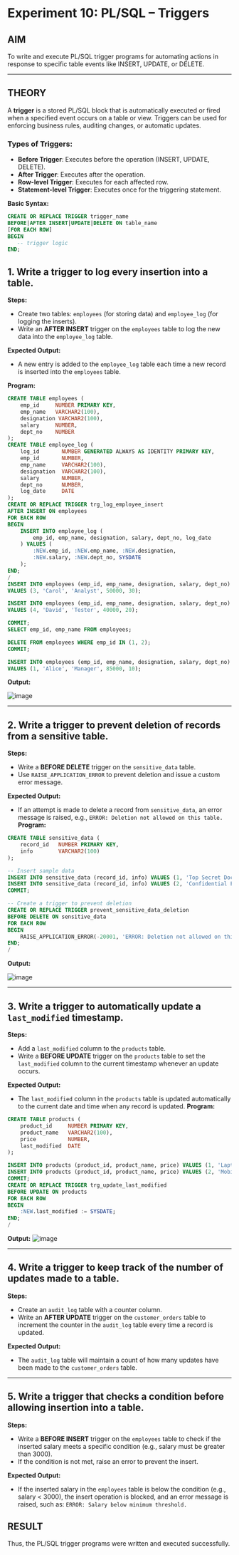 # Experiment 10: PL/SQL – Triggers

## AIM
To write and execute PL/SQL trigger programs for automating actions in response to specific table events like INSERT, UPDATE, or DELETE.

---

## THEORY

A **trigger** is a stored PL/SQL block that is automatically executed or fired when a specified event occurs on a table or view. Triggers can be used for enforcing business rules, auditing changes, or automatic updates.

### Types of Triggers:
- **Before Trigger**: Executes before the operation (INSERT, UPDATE, DELETE).
- **After Trigger**: Executes after the operation.
- **Row-level Trigger**: Executes for each affected row.
- **Statement-level Trigger**: Executes once for the triggering statement.

**Basic Syntax:**
```sql
CREATE OR REPLACE TRIGGER trigger_name
BEFORE|AFTER INSERT|UPDATE|DELETE ON table_name
[FOR EACH ROW]
BEGIN
   -- trigger logic
END;
```

## 1. Write a trigger to log every insertion into a table.
**Steps:**
- Create two tables: `employees` (for storing data) and `employee_log` (for logging the inserts).
- Write an **AFTER INSERT** trigger on the `employees` table to log the new data into the `employee_log` table.

**Expected Output:**
- A new entry is added to the `employee_log` table each time a new record is inserted into the `employees` table.

**Program:**
```sql
CREATE TABLE employees (
    emp_id     NUMBER PRIMARY KEY,
    emp_name   VARCHAR2(100),
    designation VARCHAR2(100),
    salary     NUMBER,
    dept_no    NUMBER
);
CREATE TABLE employee_log (
    log_id       NUMBER GENERATED ALWAYS AS IDENTITY PRIMARY KEY,
    emp_id       NUMBER,
    emp_name     VARCHAR2(100),
    designation  VARCHAR2(100),
    salary       NUMBER,
    dept_no      NUMBER,
    log_date     DATE
);
CREATE OR REPLACE TRIGGER trg_log_employee_insert
AFTER INSERT ON employees
FOR EACH ROW
BEGIN
    INSERT INTO employee_log (
        emp_id, emp_name, designation, salary, dept_no, log_date
    ) VALUES (
        :NEW.emp_id, :NEW.emp_name, :NEW.designation,
        :NEW.salary, :NEW.dept_no, SYSDATE
    );
END;
/
INSERT INTO employees (emp_id, emp_name, designation, salary, dept_no)
VALUES (3, 'Carol', 'Analyst', 50000, 30);

INSERT INTO employees (emp_id, emp_name, designation, salary, dept_no)
VALUES (4, 'David', 'Tester', 40000, 20);

COMMIT;
SELECT emp_id, emp_name FROM employees;

DELETE FROM employees WHERE emp_id IN (1, 2);
COMMIT;

INSERT INTO employees (emp_id, emp_name, designation, salary, dept_no)
VALUES (1, 'Alice', 'Manager', 85000, 10);
```
**Output:**

![image](https://github.com/user-attachments/assets/1b03dbc5-b112-4638-98a6-9307745e54aa)

---

## 2. Write a trigger to prevent deletion of records from a sensitive table.
**Steps:**
- Write a **BEFORE DELETE** trigger on the `sensitive_data` table.
- Use `RAISE_APPLICATION_ERROR` to prevent deletion and issue a custom error message.

**Expected Output:**
- If an attempt is made to delete a record from `sensitive_data`, an error message is raised, e.g., `ERROR: Deletion not allowed on this table.`
**Program:**
```sql
CREATE TABLE sensitive_data (
    record_id   NUMBER PRIMARY KEY,
    info        VARCHAR2(100)
);

-- Insert sample data
INSERT INTO sensitive_data (record_id, info) VALUES (1, 'Top Secret Document A');
INSERT INTO sensitive_data (record_id, info) VALUES (2, 'Confidential File B');
COMMIT;

-- Create a trigger to prevent deletion
CREATE OR REPLACE TRIGGER prevent_sensitive_data_deletion
BEFORE DELETE ON sensitive_data
FOR EACH ROW
BEGIN
    RAISE_APPLICATION_ERROR(-20001, 'ERROR: Deletion not allowed on this table.');
END;
/
```

**Output:**

  ![image](https://github.com/user-attachments/assets/4db817a0-4611-42bb-b92f-3ad301df59db)

---

## 3. Write a trigger to automatically update a `last_modified` timestamp.
**Steps:**
- Add a `last_modified` column to the `products` table.
- Write a **BEFORE UPDATE** trigger on the `products` table to set the `last_modified` column to the current timestamp whenever an update occurs.

**Expected Output:**
- The `last_modified` column in the `products` table is updated automatically to the current date and time when any record is updated.
**Program:**

```sql
CREATE TABLE products (
    product_id     NUMBER PRIMARY KEY,
    product_name   VARCHAR2(100),
    price          NUMBER,
    last_modified  DATE
);

INSERT INTO products (product_id, product_name, price) VALUES (1, 'Laptop', 75000);
INSERT INTO products (product_id, product_name, price) VALUES (2, 'Mobile Phone', 30000);
COMMIT;
CREATE OR REPLACE TRIGGER trg_update_last_modified
BEFORE UPDATE ON products
FOR EACH ROW
BEGIN
    :NEW.last_modified := SYSDATE;
END;
/

```
**Output:**
  ![image](https://github.com/user-attachments/assets/14d4efc6-b018-49ae-b0ff-f6b0fd27ff4d)

---

## 4. Write a trigger to keep track of the number of updates made to a table.
**Steps:**
- Create an `audit_log` table with a counter column.
- Write an **AFTER UPDATE** trigger on the `customer_orders` table to increment the counter in the `audit_log` table every time a record is updated.

**Expected Output:**
- The `audit_log` table will maintain a count of how many updates have been made to the `customer_orders` table.

---

## 5. Write a trigger that checks a condition before allowing insertion into a table.
**Steps:**
- Write a **BEFORE INSERT** trigger on the `employees` table to check if the inserted salary meets a specific condition (e.g., salary must be greater than 3000).
- If the condition is not met, raise an error to prevent the insert.

**Expected Output:**
- If the inserted salary in the `employees` table is below the condition (e.g., salary < 3000), the insert operation is blocked, and an error message is raised, such as: `ERROR: Salary below minimum threshold.`

## RESULT
Thus, the PL/SQL trigger programs were written and executed successfully.
